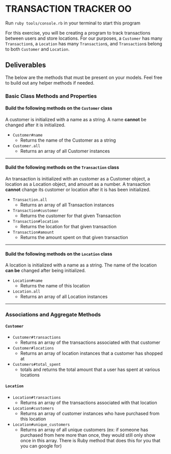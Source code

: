 # TRANSACTION TRACKER OO

Run `ruby tools/console.rb` in your terminal to start this program

For this exercise, you will be creating a program to track transactions between users and store locations. For our purposes, a `Customer` has many `Transaction`s, a `Location` has many `Transaction`s, and `Transaction`s belong to both `Customer` and `Location`.

## Deliverables

The below are the methods that must be present on your models. Feel free to build out any helper methods if needed.

### Basic Class Methods and Properties

#### Build the following methods on the `Customer` class

A customer is initialized with a name as a string. A name **cannot** be changed after it is initialized.

+ `Customer#name`
  + Returns the name of the Customer as a string
+ `Customer.all`
  + Returns an array of all Customer instances

---

#### Build the following methods on the `Transaction` class

An transaction is initialized with an customer as a Customer object, a location as a Location object, and amount as a number. A transaction **cannot** change its customer or location after it is has been initialized.

+ `Transaction.all`
  + Returns an array of all Transaction instances
+ `Transaction#customer`
  + Returns the customer for that given Transaction
+ `Transaction#location`
  + Returns the location for that given transaction
+ `Transaction#amount`
  + Returns the amount spent on that given transaction

---

#### Build the following methods on the `Location` class

A location is initialized with a name as a string. The name of the location **can be** changed after being initialized.

+ `Location#name`
  + Returns the name of this location
+ `Location.all`
  + Returns an array of all Location instances

---

### Associations and Aggregate Methods

#### `Customer`

+ `Customer#transactions`
  + Returns an array of the transactions associated with that customer
+ `Customer#locations`
  + Returns an array of location instances that a customer has shopped at
+ `Customers#total_spent`
  + totals and returns the total amount that a user has spent at various locations 

#### `Location`

+ `Location#transactions`
  + Returns an array of the transactions associated with that location
+ `Location#customers`
  + Returns an array of customer instances who have purchased from this location
+ `Location#unique_customers`
  + Returns an array of all unique customers (ex: if someone has purchased from here more than once, they would still only show once in this array. There is Ruby method that does this for you that you can google for)